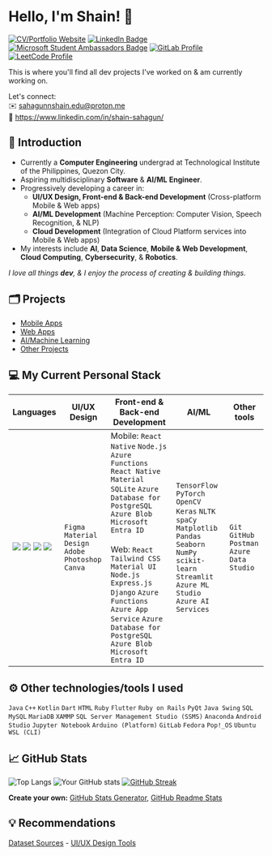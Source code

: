 # Hello, I'm Shain! 👋 
[![CV/Portfolio Website](https://img.shields.io/badge/CV/Portfolio-Visit%20My%20Website-4CAF50?style=flat&logo=web&logoColor=white&color=1C1C1C)](https://your-portfolio-website-url.com)
[![LinkedIn Badge](https://img.shields.io/badge/LinkedIn-Profile-0077B5?style=flat&logo=linkedin&logoColor=white&color=0D76A8)](https://www.linkedin.com/in/shain-sahagun/) 
[![Microsoft Student Ambassadors Badge](https://img.shields.io/badge/Microsoft%20Learn%20Student%20Ambassadors-Profile-0078D7?style=flat&logo=microsoft&logoColor=white&color=0078D7)](https://mvp.microsoft.com/en-US/studentambassadors/profile/29029057-9590-40b8-8798-a96fdadaa7d8)
[![GitLab Profile](https://img.shields.io/badge/GitLab-Profile-orange?style=flat&logo=gitlab&logoColor=white)](https://gitlab.com/m3mentomor1)
[![LeetCode Profile](https://img.shields.io/badge/LeetCode-Profile-FFA116?style=flat&logo=leetcode&logoColor=white&color=f5bb00)](https://leetcode.com/qsaqsahagun/)

This is where you'll find all dev projects I've worked on & am currently working on.

Let's connect:<br>
✉️ sahagunnshain.edu@proton.me<br>
💬 https://www.linkedin.com/in/shain-sahagun/

##
## 🙋 Introduction
- Currently a **Computer Engineering** undergrad at Technological Institute of the Philippines, Quezon City.
- Aspiring multidisciplinary **Software** & **AI/ML** **Engineer**.
- Progressively developing a career in:
    - **UI/UX Design, Front-end & Back-end Development** (Cross-platform Mobile & Web apps)
    - **AI/ML Development** (Machine Perception: Computer Vision, Speech Recognition, & NLP)
    - **Cloud Development** (Integration of Cloud Platform services into Mobile & Web apps)
- My interests include **AI**, **Data Science**, **Mobile & Web Development**, **Cloud Computing**, **Cybersecurity**, & **Robotics**.

*I love all things **dev**, & I enjoy the process of creating & building things.*
##
## 🗂️ Projects
- [Mobile Apps]()
- [Web Apps](https://github.com/m3mentomor1/m3mentomor1/blob/main/WebDev.md)
- [AI/Machine Learning]()
- [Other Projects]() 
##
## 💻 My Current Personal Stack
| Languages | **UI/UX Design** | **Front-end & Back-end Development** | **AI/ML** | **Other tools** |
|-----------|------------------|--------------------------------------|-----------|-----------------|
|<img src="https://img.shields.io/badge/python-%233776AB.svg?&style=for-the-badge&logo=python&logoColor=white" /> <img src="https://img.shields.io/badge/javascript-%23F7DF1E.svg?&style=for-the-badge&logo=javascript&logoColor=black" /> <img src="https://img.shields.io/badge/html5-%23E34F26.svg?&style=for-the-badge&logo=html5&logoColor=white" /> <img src="https://img.shields.io/badge/css3-%231572B6.svg?&style=for-the-badge&logo=css3&logoColor=white" /> | ``Figma`` ``Material Design`` ``Adobe Photoshop`` ``Canva`` | Mobile: ``React Native`` ``Node.js`` ``Azure Functions`` ``React Native Material`` ``SQLite`` ``Azure Database for PostgreSQL`` ``Azure Blob`` ``Microsoft Entra ID`` <br><br> Web: ``React`` ``Tailwind CSS`` ``Material UI`` ``Node.js`` ``Express.js`` ``Django`` ``Azure Functions`` ``Azure App Service`` ``Azure Database for PostgreSQL`` ``Azure Blob`` ``Microsoft Entra ID`` | ``TensorFlow`` ``PyTorch`` ``OpenCV`` ``Keras`` ``NLTK`` ``spaCy`` ``Matplotlib`` ``Pandas`` ``Seaborn`` ``NumPy`` ``scikit-learn`` ``Streamlit`` ``Azure ML Studio`` ``Azure AI Services`` | ``Git`` ``GitHub`` ``Postman`` ``Azure Data Studio`` |

##
## ⚙️ Other technologies/tools I used
``Java`` ``C++`` ``Kotlin`` ``Dart`` ``HTML`` ``Ruby`` ``Flutter`` ``Ruby on Rails`` ``PyQt`` ``Java Swing`` ``SQL`` ``MySQL`` ``MariaDB`` ``XAMMP`` ``SQL Server Management Studio (SSMS)`` ``Anaconda`` ``Android Studio`` ``Jupyter Notebook`` ``Arduino (Platform)`` ``GitLab`` ``Fedora`` ``Pop!_OS`` ``Ubuntu WSL (CLI)``
##
## 📈 GitHub Stats
![Top Langs](https://github-readme-stats.vercel.app/api/top-langs/?username=m3mentomor1&layout=compact&theme=rose_pine)
![Your GitHub stats](https://github-readme-stats.vercel.app/api?username=m3mentomor1&show_icons=true&hide_title=true&hide=prs&count_private=true&theme=rose_pine)
[![GitHub Streak](http://github-readme-streak-stats.herokuapp.com?user=m3mentomor1&theme=rose_pine)](https://git.io/streak-stats) 

**Create your own:** [GitHub Stats Generator](https://github.com/omsimos/github-stats-generator), [GitHub Readme Stats](https://github.com/anuraghazra/github-readme-stats)
##
## 💡 Recommendations
[Dataset Sources]() - [UI/UX Design Tools]()

